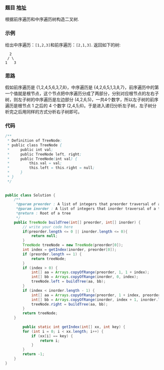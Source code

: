 ### 题目 [地址](http://www.lintcode.com/zh-cn/problem/construct-binary-tree-from-preorder-and-inorder-traversal/)

根据前序遍历和中序遍历树构造二叉树.

### 示例

给出中序遍历：`[1,2,3]`和前序遍历：`[2,1,3]`. 返回如下的树:

```
  2
 / \
1   3
```

### 思路

假如前序遍历是 {1,2,4,5,6,3,7,8}，中序遍历是 {4,2,6,5,1,3,8,7}，前序遍历中的第一个值就是根节点，这个节点把中序遍历分成了两部分，分别对应根节点的左右子树，则左子树的中序遍历是左边部分 (4,2,6,5)，一共4个数字，所以左子树的前序遍历是根节点 1 之后的 4 个数字 (2,4,5,6)。于是进入递归分析左子树，左子树分析完之后用同样的方式分析右子树即可。

### 代码

```java
/**
 * Definition of TreeNode:
 * public class TreeNode {
 *     public int val;
 *     public TreeNode left, right;
 *     public TreeNode(int val) {
 *         this.val = val;
 *         this.left = this.right = null;
 *     }
 * }
 */
 
 
public class Solution {
    /**
     *@param preorder : A list of integers that preorder traversal of a tree
     *@param inorder : A list of integers that inorder traversal of a tree
     *@return : Root of a tree
     */
    public TreeNode buildTree(int[] preorder, int[] inorder) {
        // write your code here
        if(preorder.length <= 0 || inorder.length <= 0){
            return null;
        }
        TreeNode treeNode = new TreeNode(preorder[0]);
        int index = getIndex(inorder, preorder[0]);
        if (preorder.length == 1) {
            return treeNode;
        }
        if (index > 0) {
            int[] aa = Arrays.copyOfRange(preorder, 1, 1 + index);
            int[] bb = Arrays.copyOfRange(inorder, 0, index);
            treeNode.left = buildTree(aa, bb);
        }
        if (index < inorder.length - 1) {
            int[] aa = Arrays.copyOfRange(preorder, 1 + index, preorder.length);
            int[] bb = Arrays.copyOfRange(inorder, index + 1, inorder.length);
            treeNode.right = buildTree(aa, bb);
        }
        return treeNode;
    }
    
        public static int getIndex(int[] xx, int key) {
        for (int i = 0; i < xx.length; i++) {
            if (xx[i] == key) {
                return i;
            }
        }
        return -1;
    }
}
```

